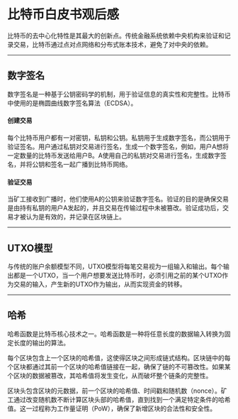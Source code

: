 # 比特币白皮书观后感

比特币的去中心化特性是其最大的创新点。传统金融系统依赖中央机构来验证和记录交易，比特币通过点对点网络和分布式账本技术，避免了对中央的依赖。

---

## 数字签名

数字签名是一种基于公钥密码学的机制，用于验证信息的真实性和完整性。比特币中使用的是椭圆曲线数字签名算法（ECDSA）。

#### 创建交易

每个比特币用户都有一对密钥，私钥和公钥。私钥用于生成数字签名，而公钥用于验证签名。用户通过私钥对交易进行签名，生成一个数字签名，例如，用户A想将一定数量的比特币发送给用户B。A使用自己的私钥对交易进行签名，生成数字签名，并将公钥和签名一起广播到比特币网络。

#### 验证交易

当矿工接收到广播时，他们使用A的公钥来验证数字签名。验证的目的是确保交易是由持有私钥的用户A发起的，并且交易在传输过程中未被篡改。验证成功后，交易才被认为是有效的，并记录在区块链上。

---

## UTXO模型

与传统的账户余额模型不同，UTXO模型将每笔交易视为一组输入和输出。每个输出都是一个UTXO，当一个用户想要发送比特币时，必须引用之前的某个UTXO作为交易的输入，产生新的UTXO作为输出，从而实现资金的转移。

---

## 哈希

哈希函数是比特币核心技术之一。哈希函数是一种将任意长度的数据输入转换为固定长度的输出的算法。

每个区块包含上一个区块的哈希值，这使得区块之间形成链式结构。区块链中的每个区块都通过其前一个区块的哈希值链接在一起，确保了链的不可篡改性。如果某个区块的数据被篡改，其哈希值将发生变化，从而破坏整个链条的完整性。

区块头包含区块的元数据，前一个区块的哈希值、时间戳和随机数（nonce）。矿工通过改变随机数不断计算区块头部的哈希值，直到找到一个满足特定条件的哈希值。这一过程称为工作量证明（PoW），确保了新增区块的合法性和安全性。
